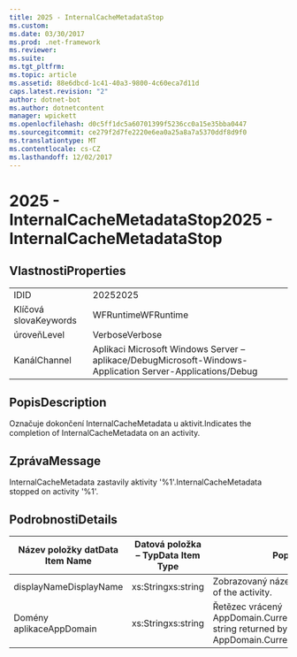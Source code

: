 ```yaml
---
title: 2025 - InternalCacheMetadataStop
ms.custom: 
ms.date: 03/30/2017
ms.prod: .net-framework
ms.reviewer: 
ms.suite: 
ms.tgt_pltfrm: 
ms.topic: article
ms.assetid: 88e6dbcd-1c41-40a3-9800-4c60eca7d11d
caps.latest.revision: "2"
author: dotnet-bot
ms.author: dotnetcontent
manager: wpickett
ms.openlocfilehash: d0c5ff1dc5a60701399f5236cc0a15e35bba0447
ms.sourcegitcommit: ce279f2d7fe2220e6ea0a25a8a7a5370ddf8d9f0
ms.translationtype: MT
ms.contentlocale: cs-CZ
ms.lasthandoff: 12/02/2017
---
```

# <a name="2025---internalcachemetadatastop"></a><span data-ttu-id="721db-102">2025 - InternalCacheMetadataStop</span><span class="sxs-lookup"><span data-stu-id="721db-102">2025 - InternalCacheMetadataStop</span></span>
## <a name="properties"></a><span data-ttu-id="721db-103">Vlastnosti</span><span class="sxs-lookup"><span data-stu-id="721db-103">Properties</span></span>  
  
|||  
|-|-|  
|<span data-ttu-id="721db-104">ID</span><span class="sxs-lookup"><span data-stu-id="721db-104">ID</span></span>|<span data-ttu-id="721db-105">2025</span><span class="sxs-lookup"><span data-stu-id="721db-105">2025</span></span>|  
|<span data-ttu-id="721db-106">Klíčová slova</span><span class="sxs-lookup"><span data-stu-id="721db-106">Keywords</span></span>|<span data-ttu-id="721db-107">WFRuntime</span><span class="sxs-lookup"><span data-stu-id="721db-107">WFRuntime</span></span>|  
|<span data-ttu-id="721db-108">úroveň</span><span class="sxs-lookup"><span data-stu-id="721db-108">Level</span></span>|<span data-ttu-id="721db-109">Verbose</span><span class="sxs-lookup"><span data-stu-id="721db-109">Verbose</span></span>|  
|<span data-ttu-id="721db-110">Kanál</span><span class="sxs-lookup"><span data-stu-id="721db-110">Channel</span></span>|<span data-ttu-id="721db-111">Aplikaci Microsoft Windows Server – aplikace/Debug</span><span class="sxs-lookup"><span data-stu-id="721db-111">Microsoft-Windows-Application Server-Applications/Debug</span></span>|  
  
## <a name="description"></a><span data-ttu-id="721db-112">Popis</span><span class="sxs-lookup"><span data-stu-id="721db-112">Description</span></span>  
 <span data-ttu-id="721db-113">Označuje dokončení InternalCacheMetadata u aktivit.</span><span class="sxs-lookup"><span data-stu-id="721db-113">Indicates the completion of InternalCacheMetadata on an activity.</span></span>  
  
## <a name="message"></a><span data-ttu-id="721db-114">Zpráva</span><span class="sxs-lookup"><span data-stu-id="721db-114">Message</span></span>  
 <span data-ttu-id="721db-115">InternalCacheMetadata zastavily aktivity '%1'.</span><span class="sxs-lookup"><span data-stu-id="721db-115">InternalCacheMetadata stopped on activity '%1'.</span></span>  
  
## <a name="details"></a><span data-ttu-id="721db-116">Podrobnosti</span><span class="sxs-lookup"><span data-stu-id="721db-116">Details</span></span>  
  
|<span data-ttu-id="721db-117">Název položky dat</span><span class="sxs-lookup"><span data-stu-id="721db-117">Data Item Name</span></span>|<span data-ttu-id="721db-118">Datová položka – Typ</span><span class="sxs-lookup"><span data-stu-id="721db-118">Data Item Type</span></span>|<span data-ttu-id="721db-119">Popis</span><span class="sxs-lookup"><span data-stu-id="721db-119">Description</span></span>|  
|--------------------|--------------------|-----------------|  
|<span data-ttu-id="721db-120">displayName</span><span class="sxs-lookup"><span data-stu-id="721db-120">DisplayName</span></span>|<span data-ttu-id="721db-121">xs:String</span><span class="sxs-lookup"><span data-stu-id="721db-121">xs:string</span></span>|<span data-ttu-id="721db-122">Zobrazovaný název aktivity.</span><span class="sxs-lookup"><span data-stu-id="721db-122">The display name of the activity.</span></span>|  
|<span data-ttu-id="721db-123">Domény aplikace</span><span class="sxs-lookup"><span data-stu-id="721db-123">AppDomain</span></span>|<span data-ttu-id="721db-124">xs:String</span><span class="sxs-lookup"><span data-stu-id="721db-124">xs:string</span></span>|<span data-ttu-id="721db-125">Řetězec vrácený AppDomain.CurrentDomain.FriendlyName.</span><span class="sxs-lookup"><span data-stu-id="721db-125">The string returned by AppDomain.CurrentDomain.FriendlyName.</span></span>|
